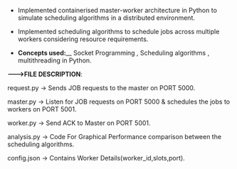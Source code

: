 * Implemented containerised master-worker architecture in Python to simulate scheduling algorithms in a distributed environment. 

* Implemented scheduling algorithms to schedule jobs across multiple workers considering resource requirements.

* **Concepts used:**__ Socket Programming , Scheduling algorithms , multithreading in Python.

**--->FILE DESCRIPTION**:

  request.py -> Sends JOB requests to the master on PORT 5000.

  master.py -> Listen for JOB requests on PORT 5000 & schedules the jobs to workers on PORT 5001.

  worker.py -> Send ACK to Master on PORT 5001.

  analysis.py -> Code For Graphical Performance comparison between the scheduling algorithms.

  config.json -> Contains Worker Details(worker_id,slots,port).

